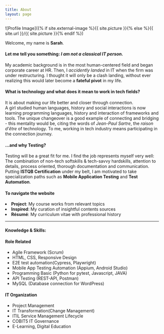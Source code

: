 ```yaml
---
title: About
layout: page
---
```

![Profile Image]({% if site.external-image %}{{ site.picture }}{% else %}{{ site.url }}/{{ site.picture }}{% endif %})


Welcome, my name is <strong>Sarah</strong>. 
<br>

<h4>Let me tell you something: <i>I am not a classical IT person.</i></h4>
<p>My academic background is in the most human-centered field and began corporate career at HR. Then, I <i>accidently landed</i> in IT when the firm was under restructuring. I thought it will only be a clash landing, without ever realizing this would later become a <strong>fateful pivot</strong> in my life.</p>

<h4>What is technology and what does it mean to work in tech fields?</h4>
<p>It is about making our life better and closer through connection. 
<br>A girl studied human languages, history and social interactions is now learning programming languages, history and interaction of frameworks and tools. The unique changeover is a good example of connecting and bridging - this mentality would be, citing the words of <i>Jean-Paul Sartre</i>, the <i>raison d'être</i> of technology. To me, working in tech industry means participating in the connection journey.</p>

<h4> ...and why Testing?</h4>
<p>Testing will be a great fit for me. I find the job represents myself very well: The combination of non-tech softskills & tech-savvy hardskills, attention to details, process oriented, thorough documentation and communication. Putting <strong>ISTQB Certification</strong> under my belt, I am motivated to take specialization paths such as <strong>Mobile Application Testing</strong> and <strong>Test Automation</strong>.</p>

<h4>To navigate the website</h4>
<li> <strong>Project</strong>: My course works from relevant topics</li>
<li> <strong>Inspired</strong>: My curation of insightful contents sources </li>
<li> <strong>Résumé</strong>: My curriculum vitae with professional history</li>


---
<h4>Knowledge & Skills:</h4>

<h4>Role Related</h4>

<ul class="skill-list">
	<li>Agile Framework (Scrum)</li>
	<li>HTML, CSS, Responsive Design</li>
	<li>E2E test automation(Cypress, Playwright)</li>
	<li>Mobile App Testing Automation (Appium, Android Studio)</li>
	<li>Programming Basic (Python for pytest, Javascript, JAVA)</li>
	<li>API Testing (REST-API, Postman)</li>
	<li>MySQL (Database connection for WordPress)</li>
</ul>

<h4>IT Organization</h4>

<ul class="skill-list">
	<li>Project Management</li>
	<li>IT Transformation(Change Management)</li>
	<li>ITIL Service Management Lifecycle</li>
	<li>COBIT5 IT Governance</li>
	<li>E-Learning, Digital Education</li>
</ul>



<!-- <h5>Mobile Working & Collaboration Tools</h5>

<ul class="skill-list">
	<li>Microsoft Office365 Suites (TEAMS, OneDrive)</li>
	<li>Atlassian Jira (Digital Kanban, Bug Tracking)</li>
	<li>GitHub (Version Controlling and Collaboration)</li>
	<li>Jenkins & Docker (Basic Knowledge in CI&CD concept)</li>
	<li>Slack (Team Communication)</li>
</ul> -->

<!-- <h2>Digital Creativity</h2>

<ul class="skill-list">
	<li>Product Development & Design Thinking (UX Design)</li>
	<li>Visual Communication Design (Adobe Creative Suites)</li>
	<li>Video Editing & Animation(Davinci Resolve 17, Movavi, Hitfilm Express)</li>
</ul>
 -->


<!-- Moreover, I am very convinced that on top of the required technical hard skills in software development and testing, my transferrable skills which have been gained throughout my past tack of professional experiences will add significant values to the future projects. -->

<!-- that how the wheels are moving in phase by phase approach and the inter-dependencies between roles, deliverables and artifacts.  -->

<!-- <p>Being a global nomad, coming from Far-East to West has been shaping my personality of eagering to explore different fields, working hard, learning immensely, taking risks and responsibilities of the consequences. This is derived from my upbringing: Raised in the city Seoul, then a couple years during mid-teen, exposure to countries in South Pacific. Later spent high school and college years in a southern port city Busan, as a student had international encounters in Australia and Europe. After the study, came back to Seoul and then made all the way to Germany. The international and intercultural living, learning and working experiences will bring critical value into the most dynamic and diverse field like technology.</p> -->


<!-- <p>While working in IT&D area, I have realized that information technology is a fascinating area. Here I could learn the process driven IT project and change management. In the meantime the thirst was growing for more tech-savvy topics and I took a sabbatical break to allow myself enough time and environment for reshaping the career path. </p> -->
